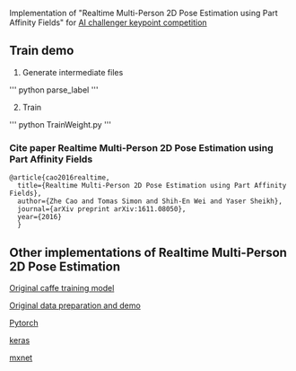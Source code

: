 Implementation of "Realtime Multi-Person 2D Pose Estimation using Part Affinity Fields" for [AI challenger 
keypoint competition](https://challenger.ai/competition/keypoint/subject)

## Train demo

1. Generate intermediate files

'''
python parse_label 
'''

2. Train

'''
python TrainWeight.py
'''

### Cite paper Realtime Multi-Person 2D Pose Estimation using Part Affinity Fields

```
@article{cao2016realtime,
  title={Realtime Multi-Person 2D Pose Estimation using Part Affinity Fields},
  author={Zhe Cao and Tomas Simon and Shih-En Wei and Yaser Sheikh},
  journal={arXiv preprint arXiv:1611.08050},
  year={2016}
  }
```

## Other implementations of Realtime Multi-Person 2D Pose Estimation

[Original caffe training model](https://github.com/CMU-Perceptual-Computing-Lab/caffe_rtpose)

[Original data preparation and demo](https://github.com/ZheC/Realtime_Multi-Person_Pose_Estimation)

[Pytorch](https://github.com/tensorboy/pytorch_Realtime_Multi-Person_Pose_Estimation)

[keras](https://github.com/raymon-tian/keras_Realtime_Multi-Person_Pose_Estimation)

[mxnet](https://github.com/dragonfly90/mxnet_Realtime_Multi-Person_Pose_Estimation)
